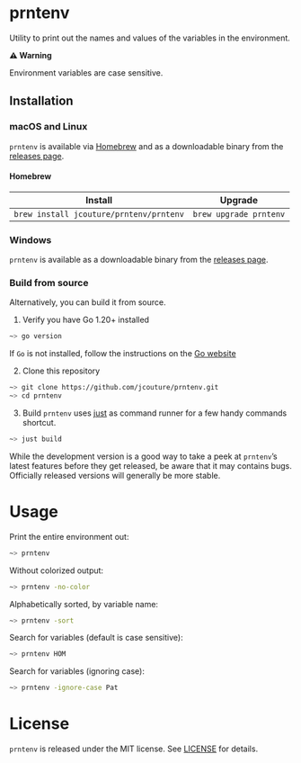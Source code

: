 # prntenv

Utility to print out the names and values of the variables in the environment.

**⚠️ Warning**

Environment variables are case sensitive.

## Installation

### macOS and Linux

`prntenv` is available via [Homebrew](#homebrew) and as a downloadable binary from the [releases page](https://github.com/jcouture/prntenv/releases).

#### Homebrew

| Install                                 | Upgrade                |
| --------------------------------------- | ---------------------- |
| `brew install jcouture/prntenv/prntenv` | `brew upgrade prntenv` |

### Windows

`prntenv` is available as a downloadable binary from the [releases page](https://github.com/jcouture/prntenv/releases).

### Build from source

Alternatively, you can build it from source.

1. Verify you have Go 1.20+ installed

```sh
~> go version
```

If `Go` is not installed, follow the instructions on the [Go website](https://golang.org/doc/install)

2. Clone this repository

```sh
~> git clone https://github.com/jcouture/prntenv.git
~> cd prntenv
```

3. Build
   `prntenv` uses [just](https://just.systems) as command runner for a few handy commands shortcut.

```sh
~> just build
```

While the development version is a good way to take a peek at `prntenv`’s latest features before they get released, be aware that it may contains bugs. Officially released versions will generally be more stable.

# Usage

Print the entire environment out:

```sh
~> prntenv
```

Without colorized output:

```sh
~> prntenv -no-color
```

Alphabetically sorted, by variable name:

```sh
~> prntenv -sort
```

Search for variables (default is case sensitive):

```sh
~> prntenv HOM
```

Search for variables (ignoring case):

```sh
~> prntenv -ignore-case Pat
```

# License

`prntenv` is released under the MIT license. See [LICENSE](./LICENSE) for details.
